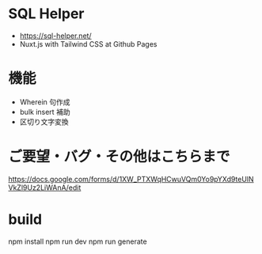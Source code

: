 # SQL Helper

- https://sql-helper.net/
- Nuxt.js with Tailwind CSS at Github Pages

# 機能

- Wherein 句作成
- bulk insert 補助
- 区切り文字変換

# ご要望・バグ・その他はこちらまで

https://docs.google.com/forms/d/1XW_PTXWqHCwuVQm0Yo9pYXd9teUlNVkZl9Uz2LiWAnA/edit

# build

npm install
npm run dev
npm run generate
